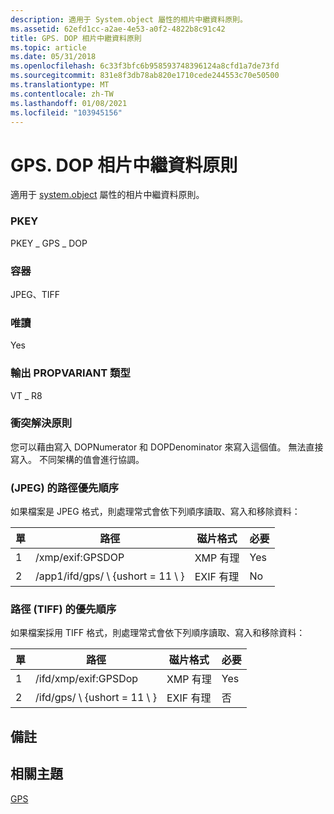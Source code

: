 ```yaml
---
description: 適用于 System.object 屬性的相片中繼資料原則。
ms.assetid: 62efd1cc-a2ae-4e53-a0f2-4822b8c91c42
title: GPS. DOP 相片中繼資料原則
ms.topic: article
ms.date: 05/31/2018
ms.openlocfilehash: 6c33f3bfc6b958593748396124a8cfd1a7de73fd
ms.sourcegitcommit: 831e8f3db78ab820e1710cede244553c70e50500
ms.translationtype: MT
ms.contentlocale: zh-TW
ms.lasthandoff: 01/08/2021
ms.locfileid: "103945156"
---
```

# <a name="systemgpsdop-photo-metadata-policy"></a>GPS. DOP 相片中繼資料原則

適用于 [system.object](../properties/props-system-gps-dop.md) 屬性的相片中繼資料原則。

### <a name="pkey"></a>PKEY

PKEY \_ GPS \_ DOP

### <a name="containers"></a>容器

JPEG、TIFF

### <a name="read-only"></a>唯讀

Yes

### <a name="output-propvariant-type"></a>輸出 PROPVARIANT 類型

VT \_ R8

### <a name="conflict-resolution-policy"></a>衝突解決原則

您可以藉由寫入 DOPNumerator 和 DOPDenominator 來寫入這個值。 無法直接寫入。 不同架構的值會進行協調。

### <a name="precedence-of-paths-jpeg"></a> (JPEG) 的路徑優先順序

如果檔案是 JPEG 格式，則處理常式會依下列順序讀取、寫入和移除資料：



| 單 | 路徑                          | 磁片格式   | 必要 |
|-------|-------------------------------|---------------|----------|
| 1     | /xmp/exif:GPSDOP              | XMP 有理  | Yes      |
| 2     | /app1/ifd/gps/ \\ {ushort = 11 \\ } | EXIF 有理 | No       |



 

### <a name="precedence-of-paths-tiff"></a>路徑 (TIFF) 的優先順序

如果檔案採用 TIFF 格式，則處理常式會依下列順序讀取、寫入和移除資料：



| 單 | 路徑                     | 磁片格式   | 必要 |
|-------|--------------------------|---------------|----------|
| 1     | /ifd/xmp/exif:GPSDop     | XMP 有理  | Yes      |
| 2     | /ifd/gps/ \\ {ushort = 11 \\ } | EXIF 有理 | 否       |



 

## <a name="remarks"></a>備註

## <a name="related-topics"></a>相關主題

<dl> <dt>

[GPS](../properties/props-system-gps-dop.md)
</dt> </dl>

 

 
